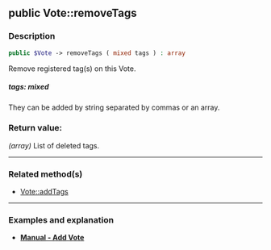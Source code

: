 ## public Vote::removeTags

### Description    

```php
public $Vote -> removeTags ( mixed tags ) : array
```

Remove registered tag(s) on this Vote.    


##### **tags:** *mixed*   
They can be added by string separated by commas or an array.    



### Return value:   

*(array)* List of deleted tags.


---------------------------------------

### Related method(s)      

* [Vote::addTags](../Vote%20Class/public%20Vote--addTags.md)    

---------------------------------------

### Examples and explanation

* **[Manual - Add Vote](https://github.com/julien-boudry/Condorcet/wiki/II-%23-B.-Vote-management-%23-1.-Add-Vote)**    
